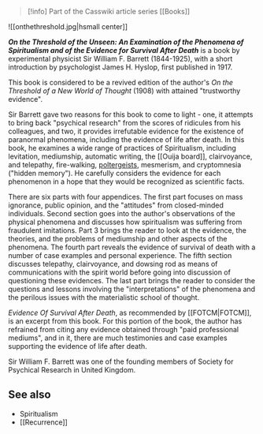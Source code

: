 > [!info] Part of the Casswiki article series [[Books]]

![[onthethreshold.jpg|hsmall center]]


_**On the Threshold of the Unseen: An Examination of the Phenomena of Spiritualism and of the Evidence for Survival After Death**_ is a book by experimental physicist Sir William F. Barrett (1844-1925), with a short introduction by psychologist James H. Hyslop, first published in 1917.

This book is considered to be a revived edition of the author's _On the Threshold of a New World of Thought_ (1908) with attained "trustworthy evidence".

Sir Barrett gave two reasons for this book to come to light - one, it attempts to bring back "psychical research" from the scores of ridicules from his colleagues, and two, it provides irrefutable evidence for the existence of paranormal phenomena, including the evidence of life after death. In this book, he examines a wide range of practices of Spiritualism, including levitation, mediumship, automatic writing, the [[Ouija board]], clairvoyance, and telepathy, fire-walking, [poltergeists]([[Poltergeist]]), mesmerism, and cryptomnesia ("hidden memory"). He carefully considers the evidence for each phenomenon in a hope that they would be recognized as scientific facts.

There are six parts with four appendices. The first part focuses on mass ignorance, public opinion, and the "attitudes" from closed-minded individuals. Second section goes into the author's observations of the physical phenomena and discusses how spiritualism was suffering from fraudulent imitations. Part 3 brings the reader to look at the evidence, the theories, and the problems of mediumship and other aspects of the phenomena. The fourth part reveals the evidence of survival of death with a number of case examples and personal experience. The fifth section discusses telepathy, clairvoyance, and dowsing rod as means of communications with the spirit world before going into discussion of questioning these evidences. The last part brings the reader to consider the questions and lessons involving the "interpretations" of the phenomena and the perilous issues with the materialistic school of thought.

_Evidence Of Survival After Death_, as recommended by [[FOTCM|FOTCM]], is an excerpt from this book. For this portion of the book, the author has refrained from citing any evidence obtained through "paid professional mediums", and in it, there are much testimonies and case examples supporting the evidence of life after death.

Sir William F. Barrett was one of the founding members of Society for Psychical Research in United Kingdom.

See also
--------

*   Spiritualism
*   [[Recurrence]]